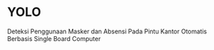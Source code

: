 # YOLO
Deteksi Penggunaan Masker dan Absensi Pada Pintu Kantor Otomatis Berbasis Single Board Computer
